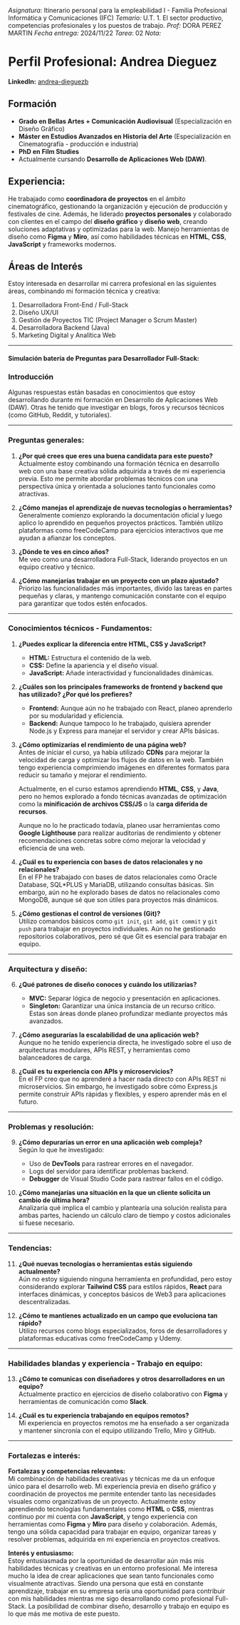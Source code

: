 *Asignatura:* Itinerario personal para la empleabilidad I - Familia Profesional Informática y Comunicaciones (IFC)
*Temario:* U.T. 1. El sector productivo, competencias profesionales y los puestos de trabajo.
*Prof:* DORA PEREZ MARTIN
*Fecha entrega:* 2024/11/22
*Tarea*: 02
*Nota:*


# Perfil Profesional: Andrea Dieguez

**LinkedIn:** [andrea-dieguezb](https://www.linkedin.com/in/andrea-dieguezb/)

## Formación
- **Grado en Bellas Artes + Comunicación Audiovisual** (Especialización en Diseño Gráfico)  
- **Máster en Estudios Avanzados en Historia del Arte** (Especialización en Cinematografía - producción e industria)  
- **PhD en Film Studies**  
- Actualmente cursando **Desarrollo de Aplicaciones Web (DAW)**.

## Experiencia:  
He trabajado como **coordinadora de proyectos** en el ámbito cinematográfico, gestionando la organización y ejecución de producción y festivales de cine. Además, he liderado **proyectos personales** y colaborado con clientes en el campo del **diseño gráfico** y **diseño web**, creando soluciones adaptativas y optimizadas para la web. Manejo herramientas de diseño como **Figma** y **Miro**, así como habilidades técnicas en **HTML**, **CSS**, **JavaScript** y frameworks modernos.

## Áreas de Interés
Estoy interesada en desarrollar mi carrera profesional en las siguientes áreas, combinando mi formación técnica y creativa:

1. Desarrolladora Front-End / Full-Stack
2. Diseño UX/UI
3. Gestión de Proyectos TIC (Project Manager o Scrum Master)
4. Desarrolladora Backend (Java)
5. Marketing Digital y Analítica Web

---

#### Simulación batería de Preguntas para Desarrollador Full-Stack:

### Introducción  
Algunas respuestas están basadas en conocimientos que estoy desarrollando durante mi formación en Desarrollo de Aplicaciones Web (DAW). Otras he tenido que investigar en blogs, foros y recursos técnicos (como GitHub, Reddit, y tutoriales).

---

### Preguntas generales:
1. **¿Por qué crees que eres una buena candidata para este puesto?**  
   Actualmente estoy combinando una formación técnica en desarrollo web con una base creativa sólida adquirida a través de mi experiencia previa. Esto me permite abordar problemas técnicos con una perspectiva única y orientada a soluciones tanto funcionales como atractivas.

2. **¿Cómo manejas el aprendizaje de nuevas tecnologías o herramientas?**  
   Generalmente comienzo explorando la documentación oficial y luego aplico lo aprendido en pequeños proyectos prácticos. También utilizo plataformas como freeCodeCamp para ejercicios interactivos que me ayudan a afianzar los conceptos.

3. **¿Dónde te ves en cinco años?**  
   Me veo como una desarrolladora Full-Stack, liderando proyectos en un equipo creativo y técnico.

4. **¿Cómo manejarías trabajar en un proyecto con un plazo ajustado?**  
   Priorizo las funcionalidades más importantes, divido las tareas en partes pequeñas y claras, y mantengo comunicación constante con el equipo para garantizar que todos estén enfocados.

---

### Conocimientos técnicos - Fundamentos:
1. **¿Puedes explicar la diferencia entre HTML, CSS y JavaScript?**  
   - **HTML:** Estructura el contenido de la web.  
   - **CSS:** Define la apariencia y el diseño visual.  
   - **JavaScript:** Añade interactividad y funcionalidades dinámicas.

2. **¿Cuáles son los principales frameworks de frontend y backend que has utilizado? ¿Por qué los prefieres?**  
   - **Frontend:** Aunque aún no he trabajado con React, planeo aprenderlo por su modularidad y eficiencia.  
   - **Backend:** Aunque tampoco lo he trabajado, quisiera aprender Node.js y Express para manejar el servidor y crear APIs básicas.

3. **¿Cómo optimizarías el rendimiento de una página web?**  
   Antes de iniciar el curso, ya había utilizado **CDNs** para mejorar la velocidad de carga y optimizar los flujos de datos en la web. También tengo experiencia comprimiendo imágenes en diferentes formatos para reducir su tamaño y mejorar el rendimiento.  

   Actualmente, en el curso estamos aprendiendo **HTML**, **CSS**, y **Java**, pero no hemos explorado a fondo técnicas avanzadas de optimización como la **minificación de archivos CSS/JS** o la **carga diferida de recursos**.  

   Aunque no lo he practicado todavía, planeo usar herramientas como **Google Lighthouse** para realizar auditorías de rendimiento y obtener recomendaciones concretas sobre cómo mejorar la velocidad y eficiencia de una web.

4. **¿Cuál es tu experiencia con bases de datos relacionales y no relacionales?**  
   En el FP he trabajado con bases de datos relacionales como Oracle Database, SQL*PLUS y MariaDB, utilizando consultas básicas. Sin embargo, aún no he explorado bases de datos no relacionales como MongoDB, aunque sé que son útiles para proyectos más dinámicos.

5. **¿Cómo gestionas el control de versiones (Git)?**  
   Utilizo comandos básicos como `git init`, `git add`, `git commit` y `git push` para trabajar en proyectos individuales. Aún no he gestionado repositorios colaborativos, pero sé que Git es esencial para trabajar en equipo.

---

### Arquitectura y diseño:
6. **¿Qué patrones de diseño conoces y cuándo los utilizarías?**  
   - **MVC:** Separar lógica de negocio y presentación en aplicaciones.  
   - **Singleton:** Garantizar una única instancia de un recurso crítico.  
   Estas son áreas donde planeo profundizar mediante proyectos más avanzados.

7. **¿Cómo asegurarías la escalabilidad de una aplicación web?**  
   Aunque no he tenido experiencia directa, he investigado sobre el uso de arquitecturas modulares, APIs REST, y herramientas como balanceadores de carga.

8. **¿Cuál es tu experiencia con APIs y microservicios?**  
   En el FP creo que no aprenderé a hacer nada directo con APIs REST ni microservicios. Sin embargo, he investigado sobre cómo Express.js permite construir APIs rápidas y flexibles, y espero aprender más en el futuro.

---

### Problemas y resolución:
9. **¿Cómo depurarías un error en una aplicación web compleja?**  
   Según lo que he investigado:  
   - Uso de **DevTools** para rastrear errores en el navegador.  
   - Logs del servidor para identificar problemas backend.  
   - **Debugger** de Visual Studio Code para rastrear fallos en el código.  

10. **¿Cómo manejarías una situación en la que un cliente solicita un cambio de última hora?**  
    Analizaría qué implica el cambio y plantearía una solución realista para ambas partes, haciendo un cálculo claro de tiempo y costos adicionales si fuese necesario.

---

### Tendencias:
11. **¿Qué nuevas tecnologías o herramientas estás siguiendo actualmente?**  
    Aún no estoy siguiendo ninguna herramienta en profundidad, pero estoy considerando explorar **Tailwind CSS** para estilos rápidos, **React** para interfaces dinámicas, y conceptos básicos de Web3 para aplicaciones descentralizadas.

12. **¿Cómo te mantienes actualizado en un campo que evoluciona tan rápido?**  
    Utilizo recursos como blogs especializados, foros de desarrolladores y plataformas educativas como freeCodeCamp y Udemy.

---

### Habilidades blandas y experiencia - Trabajo en equipo:
13. **¿Cómo te comunicas con diseñadores y otros desarrolladores en un equipo?**  
    Actualmente practico en ejercicios de diseño colaborativo con **Figma** y herramientas de comunicación como **Slack**.

14. **¿Cuál es tu experiencia trabajando en equipos remotos?**  
    Mi experiencia en proyectos remotos me ha enseñado a ser organizada y mantener sincronía con el equipo utilizando Trello, Miro y GitHub.

---

### Fortalezas e interés:

**Fortalezas y competencias relevantes:**  
Mi combinación de habilidades creativas y técnicas me da un enfoque único para el desarrollo web. Mi experiencia previa en diseño gráfico y coordinación de proyectos me permite entender tanto las necesidades visuales como organizativas de un proyecto. Actualmente estoy aprendiendo tecnologías fundamentales como **HTML** o **CSS**, mientras continuo por mi cuenta con **JavaScript**, y tengo experiencia con herramientas como **Figma** y **Miro** para diseño y colaboración. Además, tengo una sólida capacidad para trabajar en equipo, organizar tareas y resolver problemas, adquirida en mi experiencia en proyectos creativos.  

**Interés y entusiasmo:**  
Estoy entusiasmada por la oportunidad de desarrollar aún más mis habilidades técnicas y creativas en un entorno profesional. Me interesa mucho la idea de crear aplicaciones que sean tanto funcionales como visualmente atractivas. Siendo una persona que está en constante aprendizaje, trabajar en su empresa sería una oportunidad para contribuir con mis habilidades mientras me sigo desarrollando como profesional Full-Stack. La posibilidad de combinar diseño, desarrollo y trabajo en equipo es lo que más me motiva de este puesto.  
